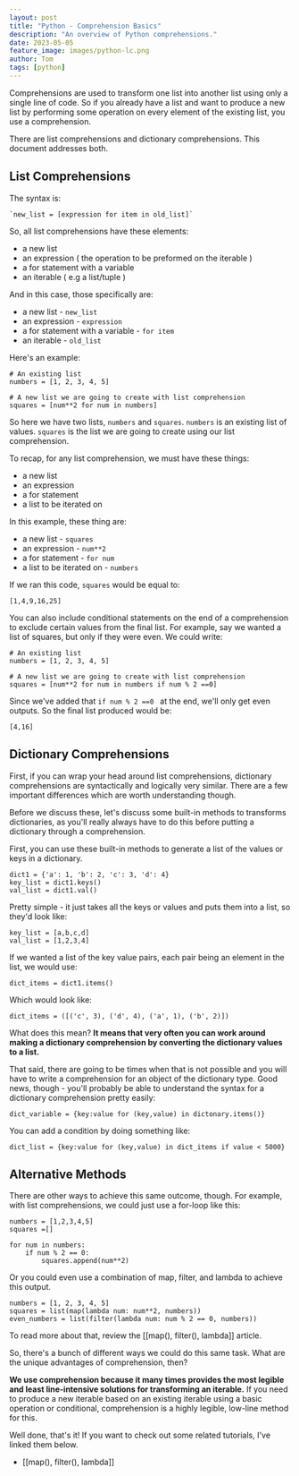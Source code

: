 ```yaml
---
layout: post
title: "Python - Comprehension Basics"
description: "An overview of Python comprehensions."
date: 2023-05-05
feature_image: images/python-lc.png
author: Tom
tags: [python]
---
```


Comprehensions are used to transform one list into another list using only a single line of code. So if you already have a list and want to produce a new list by performing some operation on every element of the existing list, you use a comprehension.

There are list comprehensions and dictionary comprehensions. This document addresses both.

<!--more-->

## List Comprehensions

The syntax is:

```
`new_list = [expression for item in old_list]`
```

So, all list comprehensions have these elements:

- a new list
- an expression ( the operation to be preformed on the iterable )
- a for statement with a variable
- an iterable ( e.g a list/tuple )

And in this case, those specifically are:

- a new list - `new_list` 
- an expression - `expression` 
- a for statement with a variable - `for item`
- an iterable - `old_list` 

Here's an example:

```
# An existing list
numbers = [1, 2, 3, 4, 5] 

# A new list we are going to create with list comprehension
squares = [num**2 for num in numbers]
```

So here we have two lists, `numbers` and `squares`. `numbers` is an existing list of values. `squares` is the list we are going to create using our list comprehension. 

To recap, for any list comprehension, we must have these things:

- a new list
- an expression
- a for statement
- a list to be iterated on

In this example, these thing are:

- a new list - `squares`
- an expression - `num**2`
- a for statement - `for num`
- a list to be iterated on - `numbers`

If we ran this code, `squares` would be equal to: 

```
[1,4,9,16,25]
```

You can also include conditional statements on the end of a comprehension to exclude certain values from the final list. For example, say we wanted a list of squares, but only if they were even. We could write: 

```
# An existing list
numbers = [1, 2, 3, 4, 5] 

# A new list we are going to create with list comprehension
squares = [num**2 for num in numbers if num % 2 ==0] 
```

Since we've added that `if num % 2 ==0 ` at the end, we'll only get even outputs. So the final list produced would be:

```
[4,16]
```

## Dictionary Comprehensions

First, if you can wrap your head around list comprehensions, dictionary comprehensions are syntactically and logically very similar. There are a few important differences which are worth understanding though. 

Before we discuss these, let's discuss some built-in methods to transforms dictionaries, as you'll really always have to do this before putting a dictionary through a comprehension.

First, you can use these built-in methods to generate a list of the values or keys in a dictionary.

```
dict1 = {'a': 1, 'b': 2, 'c': 3, 'd': 4}
key_list = dict1.keys()
val_list = dict1.val()
```

Pretty simple - it just takes all the keys or values and puts them into a list, so they'd look like:

```
key_list = [a,b,c,d]
val_list = [1,2,3,4]
```

If we wanted a list of the key value pairs, each pair being an element in the list, we would use:

```
dict_items = dict1.items()
```

Which would look like:

```
dict_items = ([('c', 3), ('d', 4), ('a', 1), ('b', 2)])
```

What does this mean? **It means that very often you can work around making a dictionary comprehension by converting the dictionary values to a list.**

That said, there are going to be times when that is not possible and you will have to write a comprehension for an object of the dictionary type. Good news, though - you'll probably be able to understand the syntax for a dictionary comprehension pretty easily:

```
dict_variable = {key:value for (key,value) in dictonary.items()}
```

You can add a condition by doing something like:

```
dict_list = {key:value for (key,value) in dict_items if value < 5000}
```


## Alternative Methods

There are other ways to achieve this same outcome, though. For example, with list comprehensions, we could just use a for-loop like this:

```
numbers = [1,2,3,4,5]  
squares =[]  
  
for num in numbers:  
	if num % 2 == 0:  
		squares.append(num**2)  
```

Or you could even use a combination of map, filter, and lambda to achieve this output.

```
numbers = [1, 2, 3, 4, 5] 
squares = list(map(lambda num: num**2, numbers)) 
even_numbers = list(filter(lambda num: num % 2 == 0, numbers)) 
```

To read more about that, review the [[map(), filter(), lambda]] article.

So, there's a bunch of different ways we could do this same task. What are the unique advantages of comprehension, then? 

**We use comprehension because it many times provides the most legible and least line-intensive solutions for transforming an iterable.**  If you need to produce a new iterable based on an existing iterable using a basic operation or conditional, comprehension is a highly legible, low-line method for this. 

Well done, that's it! If you want to check out some related tutorials, I've linked them below. 

- [[map(), filter(), lambda]]

